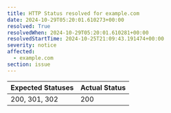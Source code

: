 ```yaml
---
title: HTTP Status resolved for example.com
date: 2024-10-29T05:20:01.610273+00:00
resolved: True
resolvedWhen: 2024-10-29T05:20:01.610281+00:00
resolvedStartTime: 2024-10-25T21:09:43.191474+00:00
severity: notice
affected:
  - example.com
section: issue
---
```


| Expected Statuses | Actual Status  |
|-------------------|----------------|
| 200, 301, 302 | 200 |
